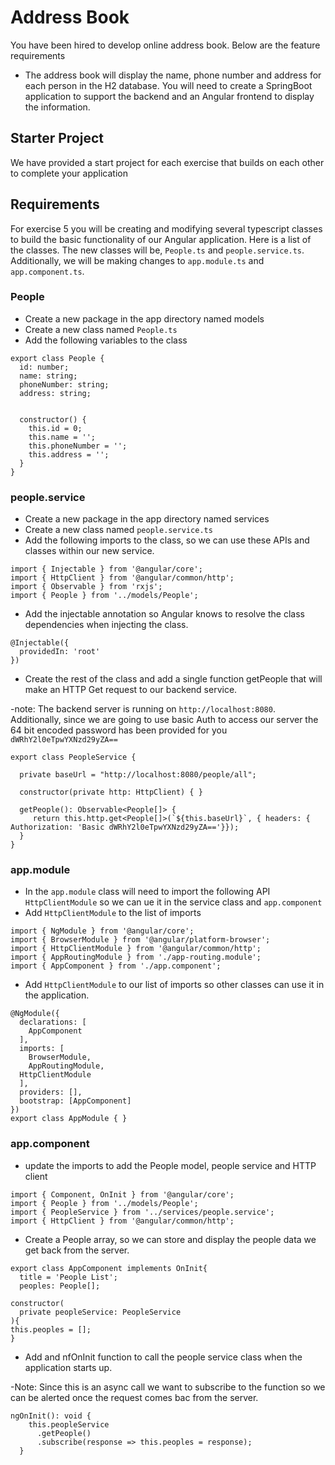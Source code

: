 # Address Book

You have been hired to develop online address book. Below are the feature requirements

* The address book will display the name, phone number and address for each person in the H2 database. You will need to create a SpringBoot application to support the backend and an Angular frontend to display the information.

## Starter Project
We have provided a start project for each exercise that builds on each other to complete your application

## Requirements
For exercise 5 you will be creating and modifying several typescript classes to build the basic functionality of our Angular application. Here is a list of the classes. The new classes will be, `People.ts` and `people.service.ts`. Additionally, we will be making changes to `app.module.ts` and `app.component.ts`.

### People

* Create a new package in the app directory named models
* Create a new class named `People.ts`
* Add the following variables to the class


```
export class People {
  id: number;
  name: string;
  phoneNumber: string;
  address: string;


  constructor() {
    this.id = 0;
    this.name = '';
    this.phoneNumber = '';
    this.address = '';
  }
}

```

### people.service
* Create a new package in the app directory named services
* Create a new class named `people.service.ts`
* Add the following imports to the class, so we can use these APIs and classes within our new service.

```
import { Injectable } from '@angular/core';
import { HttpClient } from '@angular/common/http';
import { Observable } from 'rxjs';
import { People } from '../models/People';

```
* Add the injectable annotation so Angular knows to resolve the class dependencies when injecting the class.

```
@Injectable({
  providedIn: 'root'
})

```

* Create the rest of the class and add a single function getPeople that will make an HTTP Get request to our backend service.

-note: The backend server is running on `http://localhost:8080`. Additionally, since we are going to use basic Auth to access our server the 64 bit encoded password has been provided for you `dWRhY2l0eTpwYXNzd29yZA==`

```
export class PeopleService {

  private baseUrl = "http://localhost:8080/people/all";

  constructor(private http: HttpClient) { }

  getPeople(): Observable<People[]> {
     return this.http.get<People[]>(`${this.baseUrl}`, { headers: { Authorization: 'Basic dWRhY2l0eTpwYXNzd29yZA=='}});
  }
}
```
### app.module
* In the `app.module` class will need to import the following API `HttpClientModule` so we can ue it in the service class and `app.component`
* Add `HttpClientModule` to the list of imports
```
import { NgModule } from '@angular/core';
import { BrowserModule } from '@angular/platform-browser';
import { HttpClientModule } from '@angular/common/http';
import { AppRoutingModule } from './app-routing.module';
import { AppComponent } from './app.component';
```
* Add `HttpClientModule` to our list of imports so other classes can use it in the application.
```
@NgModule({
  declarations: [
    AppComponent
  ],
  imports: [
    BrowserModule,
    AppRoutingModule,
  HttpClientModule
  ],
  providers: [],
  bootstrap: [AppComponent]
})
export class AppModule { }
```
### app.component
* update the imports to add the People model, people service and HTTP client
```
import { Component, OnInit } from '@angular/core';
import { People } from '../models/People';
import { PeopleService } from '../services/people.service';
import { HttpClient } from '@angular/common/http';
```
* Create a People array, so we can store and display the people data we get back from the server.
```
export class AppComponent implements OnInit{
  title = 'People List';
  peoples: People[];

constructor(
  private peopleService: PeopleService
){
this.peoples = [];
}
```
* Add and nfOnInit function to call the people service class when the application starts up.

-Note: Since this is an async call we want to subscribe to the function so we can be alerted once the request comes bac from the server.
```
ngOnInit(): void {
    this.peopleService
      .getPeople()
      .subscribe(response => this.peoples = response);
  }
```